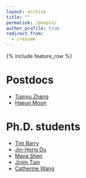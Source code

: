 ```yaml
---
layout: archive
title: ""
permalink: /people/
author_profile: true
redirect_from:
  - /resume
---
```


{% include feature_row %}

# Postdocs

- [Tianyu Zhang]()
- [Haeun Moon]()

# Ph.D. students

- [Tim Barry](https://timothy-barry.github.io/)
- [Jin-Hong Du](https://jaydu1.github.io/dujinhong/)
- [Maya Shen](https://www.cmu.edu/dietrich/statistics-datascience/people/phd/maya-shen.html)
- [Jinjin Tian](https://jinjint.github.io/)
- [Catherine Wang](https://www.cmu.edu/dietrich/statistics-datascience/people/phd/catherine-wang.html)



